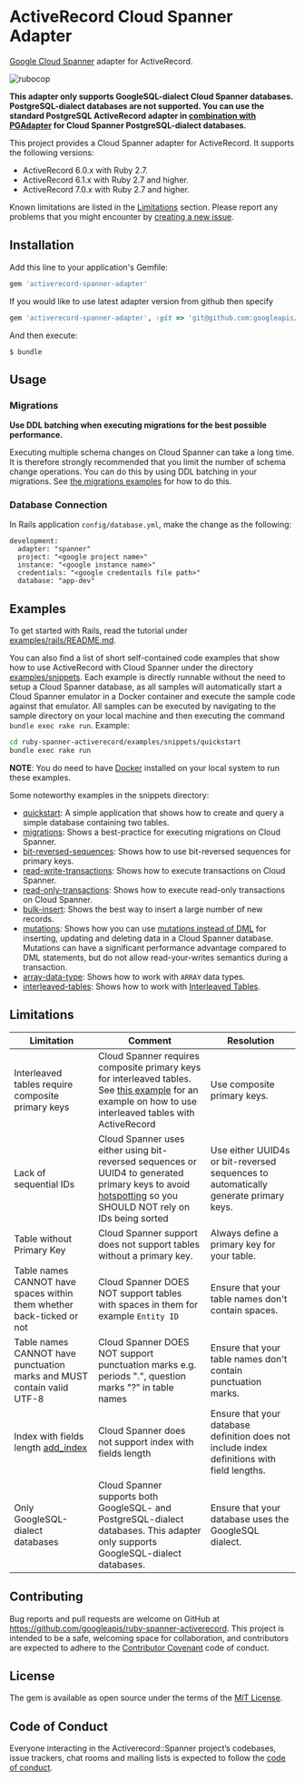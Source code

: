 # ActiveRecord Cloud Spanner Adapter

[Google Cloud Spanner](https://cloud.google.com/spanner) adapter for ActiveRecord.

![rubocop](https://github.com/googleapis/ruby-spanner-activerecord/workflows/rubocop/badge.svg)

__This adapter only supports GoogleSQL-dialect Cloud Spanner databases. PostgreSQL-dialect
databases are not supported. You can use the standard PostgreSQL ActiveRecord adapter in
[combination with PGAdapter](https://github.com/GoogleCloudPlatform/pgadapter/blob/-/samples/ruby/activerecord)
for Cloud Spanner PostgreSQL-dialect databases.__

This project provides a Cloud Spanner adapter for ActiveRecord. It supports the following versions:

- ActiveRecord 6.0.x with Ruby 2.7.
- ActiveRecord 6.1.x with Ruby 2.7 and higher.
- ActiveRecord 7.0.x with Ruby 2.7 and higher.

Known limitations are listed in the [Limitations](#limitations) section.
Please report any problems that you might encounter by [creating a new issue](https://github.com/googleapis/ruby-spanner-activerecord/issues/new).

## Installation

Add this line to your application's Gemfile:

```ruby
gem 'activerecord-spanner-adapter'
```

If you would like to use latest adapter version from github then specify

```ruby
gem 'activerecord-spanner-adapter', :git => 'git@github.com:googleapis/ruby-spanner-activerecord.git'
```

And then execute:

    $ bundle

## Usage

### Migrations
__Use DDL batching when executing migrations for the best possible performance.__

Executing multiple schema changes on Cloud Spanner can take a long time. It is therefore
strongly recommended that you limit the number of schema change operations. You can do
this by using DDL batching in your migrations. See [the migrations examples](examples/snippets/migrations)
for how to do this.

### Database Connection
In Rails application `config/database.yml`, make the change as the following:

```
development:
  adapter: "spanner"
  project: "<google project name>"
  instance: "<google instance name>"
  credentials: "<google credentails file path>"
  database: "app-dev"
```

## Examples
To get started with Rails, read the tutorial under [examples/rails/README.md](examples/rails/README.md).

You can also find a list of short self-contained code examples that show how
to use ActiveRecord with Cloud Spanner under the directory [examples/snippets](examples/snippets). Each example is directly runnable without the need to setup a Cloud Spanner
database, as all samples will automatically start a Cloud Spanner emulator in a Docker container and execute the sample
code against that emulator. All samples can be executed by navigating to the sample directory on your local machine and
then executing the command `bundle exec rake run`. Example:

```bash
cd ruby-spanner-activerecord/examples/snippets/quickstart
bundle exec rake run
```

__NOTE__: You do need to have [Docker](https://docs.docker.com/get-docker/) installed on your local system to run these examples.

Some noteworthy examples in the snippets directory:
- [quickstart](examples/snippets/quickstart): A simple application that shows how to create and query a simple database containing two tables.
- [migrations](examples/snippets/migrations): Shows a best-practice for executing migrations on Cloud Spanner.
- [bit-reversed-sequences](examples/snippets/bit-reversed-sequence): Shows how to use bit-reversed sequences for primary keys.
- [read-write-transactions](examples/snippets/read-write-transactions): Shows how to execute transactions on Cloud Spanner.
- [read-only-transactions](examples/snippets/read-only-transactions): Shows how to execute read-only transactions on Cloud Spanner.
- [bulk-insert](examples/snippets/bulk-insert): Shows the best way to insert a large number of new records.
- [mutations](examples/snippets/mutations): Shows how you can use [mutations instead of DML](https://cloud.google.com/spanner/docs/dml-versus-mutations)
  for inserting, updating and deleting data in a Cloud Spanner database. Mutations can have a significant performance
  advantage compared to DML statements, but do not allow read-your-writes semantics during a transaction.
- [array-data-type](examples/snippets/array-data-type): Shows how to work with `ARRAY` data types.
- [interleaved-tables](examples/snippets/interleaved-tables-before-7.1): Shows how to work with [Interleaved Tables](https://cloud.google.com/spanner/docs/schema-and-data-model#create-interleaved-tables).

## Limitations

| Limitation                                                                                                                        | Comment                                                                                                                                                                                                                           | Resolution                                                                                  |
|-----------------------------------------------------------------------------------------------------------------------------------|-----------------------------------------------------------------------------------------------------------------------------------------------------------------------------------------------------------------------------------|---------------------------------------------------------------------------------------------|
| Interleaved tables require composite primary keys                                                                                 | Cloud Spanner requires composite primary keys for interleaved tables. See [this example](examples/snippets/interleaved-tables/README.md) for an example on how to use interleaved tables with ActiveRecord                        | Use composite primary keys.                                                                 |
| Lack of sequential IDs                                                                                                            | Cloud Spanner uses either using bit-reversed sequences or UUID4 to generated primary keys to avoid [hotspotting](https://cloud.google.com/spanner/docs/schema-design#uuid_primary_key) so you SHOULD NOT rely on IDs being sorted | Use either UUID4s or bit-reversed sequences to automatically generate primary keys.         |
| Table without Primary Key                                                                                                         | Cloud Spanner support does not support tables without a primary key.                                                                                                                                                              | Always define a primary key for your table.                                                 |
| Table names CANNOT have spaces within them whether back-ticked or not                                                             | Cloud Spanner DOES NOT support tables with spaces in them for example `Entity ID`                                                                                                                                                 | Ensure that your table names don't contain spaces.                                          |
| Table names CANNOT have punctuation marks and MUST contain valid UTF-8                                                            | Cloud Spanner DOES NOT support punctuation marks e.g. periods ".", question marks "?" in table names                                                                                                                              | Ensure that your table names don't contain punctuation marks.                               |
| Index with fields length [add_index](https://apidock.com/rails/v5.2.3/ActiveRecord/ConnectionAdapters/SchemaStatements/add_index) | Cloud Spanner does not support index with fields length                                                                                                                                                                           | Ensure that your database definition does not include index definitions with field lengths. |
| Only GoogleSQL-dialect databases                                                                                                  | Cloud Spanner supports both GoogleSQL- and PostgreSQL-dialect databases. This adapter only supports GoogleSQL-dialect databases.                                                                                                  | Ensure that your database uses the GoogleSQL dialect.                                       |

## Contributing

Bug reports and pull requests are welcome on GitHub at https://github.com/googleapis/ruby-spanner-activerecord. This project is intended to be a safe, welcoming space for collaboration, and contributors are expected to adhere to the [Contributor Covenant](http://contributor-covenant.org) code of conduct.

## License

The gem is available as open source under the terms of the [MIT License](https://opensource.org/licenses/MIT).

## Code of Conduct

Everyone interacting in the Activerecord::Spanner project’s codebases, issue trackers, chat rooms and mailing lists is expected to follow the [code of conduct](https://github.com/googleapis/ruby-spanner-activerecord/blob/main/CODE_OF_CONDUCT.md).
